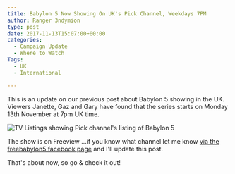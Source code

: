 ```yaml
---
title: Babylon 5 Now Showing On UK's Pick Channel, Weekdays 7PM
author: Ranger 3ndymion
type: post
date: 2017-11-13T15:07:00+00:00
categories:
  - Campaign Update
  - Where to Watch
Tags:
  - UK
  - International

---
```

This is an update on our previous post about Babylon 5 showing in the UK. Viewers Janette, Gaz and Gary have found that the series starts on Monday 13th November at 7pm UK time.

![TV Listings showing Pick channel's listing of Babylon 5](https://freebabylon5.com/pick-channel-listing.jpg)

The show is on Freeview ...if you know what channel let me know [via the freebabylon5 facebook page](https://www.facebook.com/freebabylon5) and I'll update this post.

That's about now, so go & check it out!
